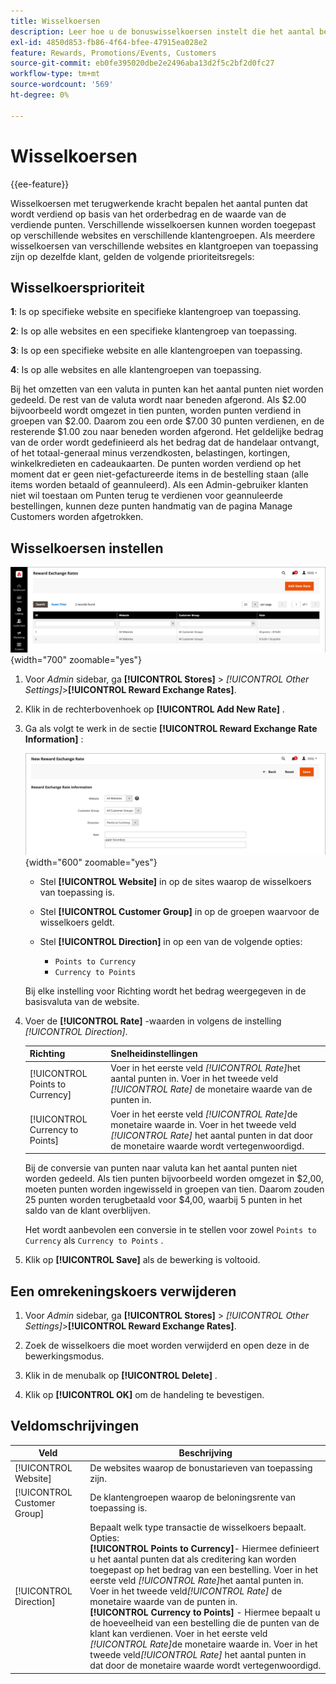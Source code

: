```yaml
---
title: Wisselkoersen
description: Leer hoe u de bonuswisselkoersen instelt die het aantal beloningspunten bepalen dat wordt verdiend.
exl-id: 4850d853-fb86-4f64-bfee-47915ea028e2
feature: Rewards, Promotions/Events, Customers
source-git-commit: eb0fe395020dbe2e2496aba13d2f5c2bf2d0fc27
workflow-type: tm+mt
source-wordcount: '569'
ht-degree: 0%

---
```


# Wisselkoersen

{{ee-feature}}

Wisselkoersen met terugwerkende kracht bepalen het aantal punten dat wordt verdiend op basis van het orderbedrag en de waarde van de verdiende punten. Verschillende wisselkoersen kunnen worden toegepast op verschillende websites en verschillende klantengroepen. Als meerdere wisselkoersen van verschillende websites en klantgroepen van toepassing zijn op dezelfde klant, gelden de volgende prioriteitsregels:

## Wisselkoersprioriteit

**1**: Is op specifieke website en specifieke klantengroep van toepassing.

**2**: Is op alle websites en een specifieke klantengroep van toepassing.

**3**: Is op een specifieke website en alle klantengroepen van toepassing.

**4**: Is op alle websites en alle klantengroepen van toepassing.

Bij het omzetten van een valuta in punten kan het aantal punten niet worden gedeeld. De rest van de valuta wordt naar beneden afgerond. Als $2.00 bijvoorbeeld wordt omgezet in tien punten, worden punten verdiend in groepen van $2.00. Daarom zou een orde $7.00 30 punten verdienen, en de resterende $1.00 zou naar beneden worden afgerond. Het geldelijke bedrag van de order wordt gedefinieerd als het bedrag dat de handelaar ontvangt, of het totaal-generaal minus verzendkosten, belastingen, kortingen, winkelkredieten en cadeaukaarten. De punten worden verdiend op het moment dat er geen niet-gefactureerde items in de bestelling staan (alle items worden betaald of geannuleerd). Als een Admin-gebruiker klanten niet wil toestaan om Punten terug te verdienen voor geannuleerde bestellingen, kunnen deze punten handmatig van de pagina Manage Customers worden afgetrokken.

## Wisselkoersen instellen

![&#x200B; Wisselkoersen van de Winst &#x200B;](./assets/reward-exchange-rates.png){width="700" zoomable="yes"}

1. Voor _Admin_ sidebar, ga **[!UICONTROL Stores]** > _[!UICONTROL Other Settings]_>**[!UICONTROL Reward Exchange Rates]**.

1. Klik in de rechterbovenhoek op **[!UICONTROL Add New Rate]** .

1. Ga als volgt te werk in de sectie **[!UICONTROL Reward Exchange Rate Information]** :

   ![&#x200B; Wisselkoersen van de Winst - informatie &#x200B;](./assets/reward-exchange-rate-new.png){width="600" zoomable="yes"}

   - Stel **[!UICONTROL Website]** in op de sites waarop de wisselkoers van toepassing is.

   - Stel **[!UICONTROL Customer Group]** in op de groepen waarvoor de wisselkoers geldt.

   - Stel **[!UICONTROL Direction]** in op een van de volgende opties:

      - `Points to Currency`
      - `Currency to Points`

   Bij elke instelling voor Richting wordt het bedrag weergegeven in de basisvaluta van de website.

1. Voer de **[!UICONTROL Rate]** -waarden in volgens de instelling _[!UICONTROL Direction]_.

   | Richting | Snelheidinstellingen |
   |---------|-------------|
   | [!UICONTROL Points to Currency] | Voer in het eerste veld _[!UICONTROL Rate]_&#x200B;het aantal punten in. Voer in het tweede veld&#x200B;_[!UICONTROL Rate]_ de monetaire waarde van de punten in. |
   | [!UICONTROL Currency to Points] | Voer in het eerste veld _[!UICONTROL Rate]_&#x200B;de monetaire waarde in. Voer in het tweede veld&#x200B;_[!UICONTROL Rate]_ het aantal punten in dat door de monetaire waarde wordt vertegenwoordigd. |

   Bij de conversie van punten naar valuta kan het aantal punten niet worden gedeeld. Als tien punten bijvoorbeeld worden omgezet in $2,00, moeten punten worden ingewisseld in groepen van tien. Daarom zouden 25 punten worden terugbetaald voor $4,00, waarbij 5 punten in het saldo van de klant overblijven.

   Het wordt aanbevolen een conversie in te stellen voor zowel `Points to Currency` als `Currency to Points` .

1. Klik op **[!UICONTROL Save]** als de bewerking is voltooid.

## Een omrekeningskoers verwijderen

1. Voor _Admin_ sidebar, ga **[!UICONTROL Stores]** > _[!UICONTROL Other Settings]_>**[!UICONTROL Reward Exchange Rates]**.

1. Zoek de wisselkoers die moet worden verwijderd en open deze in de bewerkingsmodus.

1. Klik in de menubalk op **[!UICONTROL Delete]** .

1. Klik op **[!UICONTROL OK]** om de handeling te bevestigen.

## Veldomschrijvingen

| Veld | Beschrijving |
|--- |--- |
| [!UICONTROL Website] | De websites waarop de bonustarieven van toepassing zijn. |
| [!UICONTROL Customer Group] | De klantengroepen waarop de beloningsrente van toepassing is. |
| [!UICONTROL Direction] | Bepaalt welk type transactie de wisselkoers bepaalt. Opties: <br/>**[!UICONTROL Points to Currency]**- Hiermee definieert u het aantal punten dat als creditering kan worden toegepast op het bedrag van een bestelling. Voer in het eerste veld _[!UICONTROL Rate]_&#x200B;het aantal punten in. Voer in het tweede veld&#x200B;_[!UICONTROL Rate]_ de monetaire waarde van de punten in.<br/>**[!UICONTROL Currency to Points]** - Hiermee bepaalt u de hoeveelheid van een bestelling die de punten van de klant kan verdienen. Voer in het eerste veld _[!UICONTROL Rate]_&#x200B;de monetaire waarde in. Voer in het tweede veld&#x200B;_[!UICONTROL Rate]_ het aantal punten in dat door de monetaire waarde wordt vertegenwoordigd. |
